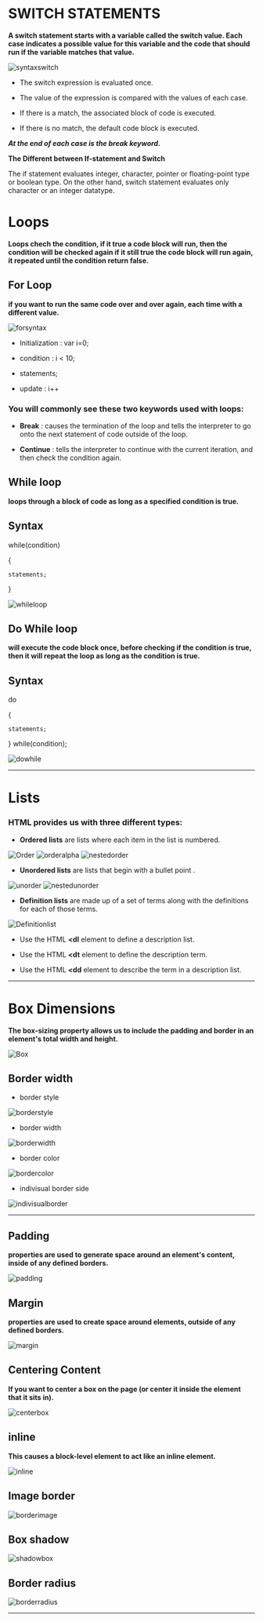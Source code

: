 # SWITCH STATEMENTS 

**A switch statement starts with a variable called the switch value. Each case indicates a possible value for this variable and the code that should run if the variable matches that value.** 

![syntaxswitch](./image2/switch.png)

* The switch expression is evaluated once.

* The value of the expression is compared with the values of each case.

* If there is a match, the associated block of code is executed.

* If there is no match, the default code block is executed.


***At the end of each case is the break keyword.***

**The Different between If-statement and Switch**

The if statement evaluates integer, character, pointer or floating-point type or boolean type. On the other hand, switch statement evaluates only character or an integer datatype.

# Loops

**Loops chech the condition, if it true a code block will run, then the condition will be checked again if it still true the code block will run again, it repeated until the condition return false.**

## For Loop

**if you want to run the same code over and over again, each time with a different value.**

![forsyntax](./image3/for.png)

* Initialization : var i=0;

* condition : i < 10;

* statements;

* update : i++ 

### You will commonly see these two keywords used with loops:

* **Break** :  causes the termination of the loop and tells the interpreter to go onto the next statement of code outside of the loop.

* **Continue** :  tells the interpreter to continue with the current iteration, and then check the condition again.

## While loop

**loops through a block of code as long as a specified condition is true.**

## Syntax

while(condition)

{

    statements;

}

![whileloop](./image3/while.png)


## Do While loop

**will execute the code block once, before checking if the condition is true, then it will repeat the loop as long as the condition is true.**

## Syntax

do

{

    statements;
} while(condition);

![dowhile](./image3/do.png)

---

# Lists

###  HTML provides us with three different types:

* **Ordered lists** are lists where each item in the list is numbered.

![Order](./image3/order.png)
![orderalpha](./image3/order2.png)
![nestedorder](./image3/nesorder.png)

* **Unordered lists** are lists that begin with a bullet point .

![unorder](./image3/unorder.png)
![nestedunorder](./image3/nesunorder.png)


* **Definition lists** are made up of a set of terms along with the definitions for each of those terms.

![Definitionlist](./image3/dfn.png)

* Use the HTML **<dl** element to define a description list.

* Use the HTML **<dt** element to define the description term.

* Use the HTML **<dd** element to describe the term in a description list.

---

# Box Dimensions

**The box-sizing property allows us to include the padding and border in an element's total width and height.**

![Box](./image3/box1.png)

## Border width

* border style

![borderstyle](./image3/type.png)

* border width

![borderwidth](./image3/type2.png)

* border color

![bordercolor](./image3/type3.png)

* indivisual border side

![indivisualborder](./image3/type5.png)

---

## Padding

**properties are used to generate space around an element's content, inside of any defined borders.**

![padding](./image3/padding.png)

## Margin 
**properties are used to create space around elements, outside of any defined borders.**

![margin](./image3/margin.png)

## Centering Content

**If you want to center a box on the page (or center it inside the element that it sits in).**

![centerbox](./image3/center.png)

## inline

**This causes a block-level element to act like an inline element.**

![inline](./image3/in.png)

## Image border

![borderimage](./image3/border.png)

## Box shadow

![shadowbox](./image3/shadow.png)

## Border radius

![borderradius](./image3/radius.png)

---








